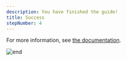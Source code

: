 ```yaml
---
description: You have finished the guide!
title: Success
stepNumber: 4
---
```


For more information, see [the documentation](/docs/).

![end](/images/end.gif)